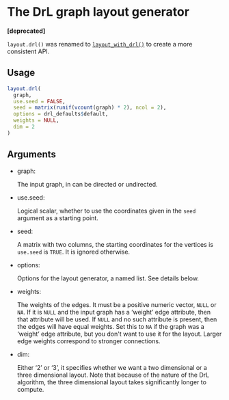 # The DrL graph layout generator

**\[deprecated\]**

`layout.drl()` was renamed to
[`layout_with_drl()`](https://r.igraph.org/reference/layout_with_drl.md)
to create a more consistent API.

## Usage

``` r
layout.drl(
  graph,
  use.seed = FALSE,
  seed = matrix(runif(vcount(graph) * 2), ncol = 2),
  options = drl_defaults$default,
  weights = NULL,
  dim = 2
)
```

## Arguments

- graph:

  The input graph, in can be directed or undirected.

- use.seed:

  Logical scalar, whether to use the coordinates given in the `seed`
  argument as a starting point.

- seed:

  A matrix with two columns, the starting coordinates for the vertices
  is `use.seed` is `TRUE`. It is ignored otherwise.

- options:

  Options for the layout generator, a named list. See details below.

- weights:

  The weights of the edges. It must be a positive numeric vector, `NULL`
  or `NA`. If it is `NULL` and the input graph has a ‘weight’ edge
  attribute, then that attribute will be used. If `NULL` and no such
  attribute is present, then the edges will have equal weights. Set this
  to `NA` if the graph was a ‘weight’ edge attribute, but you don't want
  to use it for the layout. Larger edge weights correspond to stronger
  connections.

- dim:

  Either ‘2’ or ‘3’, it specifies whether we want a two dimensional or a
  three dimensional layout. Note that because of the nature of the DrL
  algorithm, the three dimensional layout takes significantly longer to
  compute.

